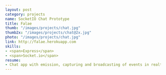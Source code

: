 ```yaml
---
layout: post
category: projects
name: SocketIO Chat Prototype
title: Falae
thumb: "/images/projects/chat.jpg"
thumb2x: "/images/projects/chat@2x.jpg"
photo: "/images/projects/chat.jpg"
link: http://falae.herokuapp.com
skills:
- <span>Express</span>
- <span>Socket.io</span>
resume:
- Chat app with emission, capturing and broadcasting of events in real­time. Backend test project.
---
```

